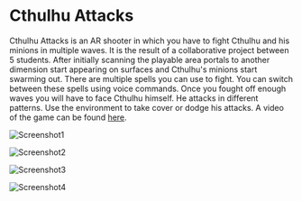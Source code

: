 # Cthulhu Attacks
 
Cthulhu Attacks is an AR shooter in which you have to fight Cthulhu and his minions in multiple waves. It is the result of a collaborative project between 5 students. 
After initially scanning the playable area portals to another dimension start appearing on surfaces and Cthulhu's minions start swarming out. 
There are multiple spells you can use to fight. You can switch between these spells using voice commands. 
Once you fought off enough waves you will have to face Cthulhu himself. He attacks in different patterns. Use the environment to take cover or dodge his attacks.
A video of the game can be found [here](https://games.hs-kempten.de/cthulhu-attacks/).

![Screenshot1](https://user-images.githubusercontent.com/75141542/181497222-078e069f-c815-4390-867f-ef7a38ad519c.png)

![Screenshot2](https://user-images.githubusercontent.com/75141542/181497233-d640d5fd-ff31-428c-8325-c66abd9f47c9.png)

![Screenshot3](https://user-images.githubusercontent.com/75141542/181497241-22efb783-7bb3-441d-a72a-36783739c700.png)

![Screenshot4](https://user-images.githubusercontent.com/75141542/181497249-af8f22c2-9fa0-486c-a716-fa2121163918.png)
